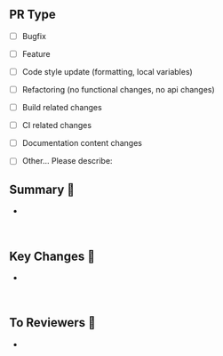 ## PR Type

<!-- Please check the one that applies to this PR using "x". -->

- [ ] Bugfix
- [ ] Feature
- [ ] Code style update (formatting, local variables)
- [ ] Refactoring (no functional changes, no api changes)
- [ ] Build related changes
- [ ] CI related changes
- [ ] Documentation content changes
- [ ] Other... Please describe:


## Summary 🧐

- 

<br>

## Key Changes 🔑

- 

<br>

## To Reviewers 🙏

- 

